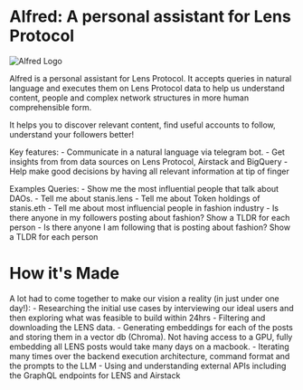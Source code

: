 # Alfred: A personal assistant for Lens Protocol

![Alfred Logo](alfered.png)

Alfred is a personal assistant for Lens Protocol. It accepts queries in natural language and executes them on Lens Protocol data to help us
understand content, people and complex network structures in more human comprehensible form.

It helps you to discover relevant content, find useful accounts to follow, understand your followers better!

Key features: - Communicate in a natural language via telegram bot. - Get insights from from data sources on Lens Protocol, Airstack and BigQuery - Help make good decisions by having all relevant information at tip of finger

Examples Queries: - Show me the most influential people that talk about DAOs. - Tell me about stanis.lens - Tell me about Token holdings of stanis.eth - Tell me about most influencial people in fashion industry - Is there anyone in my followers posting about fashion? Show a TLDR for each person - Is there anyone I am following that is posting about fashion? Show a TLDR for each person

# How it's Made

A lot had to come together to make our vision a reality (in just under one day!): - Researching the initial use cases by interviewing our ideal users and then exploring what was feasible to build within 24hrs - Filtering and downloading the LENS data. - Generating embeddings for each of the posts and storing them in a vector db (Chroma). Not having access to a GPU, fully embedding all LENS posts would take many days on a macbook. - Iterating many times over the backend execution architecture, command format and the prompts to the LLM - Using and understanding external APIs including the GraphQL endpoints for LENS and Airstack

